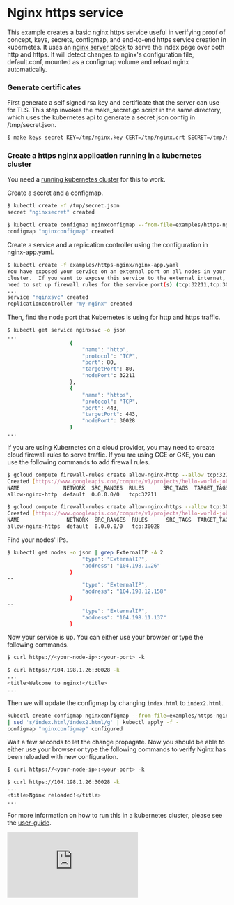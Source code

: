 
# Nginx https service

This example creates a basic nginx https service useful in verifying proof of concept, keys, secrets, configmap, and end-to-end https service creation in kubernetes.
It uses an [nginx server block](http://wiki.nginx.org/ServerBlockExample) to serve the index page over both http and https. It will detect changes to nginx's configuration file, default.conf, mounted as a configmap volume and reload nginx automatically.

### Generate certificates

First generate a self signed rsa key and certificate that the server can use for TLS. This step invokes the make_secret.go script in the same directory, which uses the kubernetes api to generate a secret json config in /tmp/secret.json.

```sh
$ make keys secret KEY=/tmp/nginx.key CERT=/tmp/nginx.crt SECRET=/tmp/secret.json
```

### Create a https nginx application running in a kubernetes cluster

You need a [running kubernetes cluster](https://kubernetes.io/docs/setup/pick-right-solution/) for this to work.

Create a secret and a configmap.

```sh
$ kubectl create -f /tmp/secret.json
secret "nginxsecret" created

$ kubectl create configmap nginxconfigmap --from-file=examples/https-nginx/default.conf
configmap "nginxconfigmap" created
```

Create a service and a replication controller using the configuration in nginx-app.yaml.

```sh
$ kubectl create -f examples/https-nginx/nginx-app.yaml
You have exposed your service on an external port on all nodes in your
cluster.  If you want to expose this service to the external internet, you may
need to set up firewall rules for the service port(s) (tcp:32211,tcp:30028) to serve traffic.
...
service "nginxsvc" created
replicationcontroller "my-nginx" created
```

Then, find the node port that Kubernetes is using for http and https traffic.

```sh
$ kubectl get service nginxsvc -o json
...
                    {
                        "name": "http",
                        "protocol": "TCP",
                        "port": 80,
                        "targetPort": 80,
                        "nodePort": 32211
                    },
                    {
                        "name": "https",
                        "protocol": "TCP",
                        "port": 443,
                        "targetPort": 443,
                        "nodePort": 30028
                    }
...
```

If you are using Kubernetes on a cloud provider, you may need to create cloud firewall rules to serve traffic.
If you are using GCE or GKE, you can use the following commands to add firewall rules.

```sh
$ gcloud compute firewall-rules create allow-nginx-http --allow tcp:32211 --description "Incoming http allowed."
Created [https://www.googleapis.com/compute/v1/projects/hello-world-job/global/firewalls/allow-nginx-http].
NAME              NETWORK  SRC_RANGES  RULES      SRC_TAGS  TARGET_TAGS
allow-nginx-http  default  0.0.0.0/0   tcp:32211

$ gcloud compute firewall-rules create allow-nginx-https --allow tcp:30028 --description "Incoming https allowed."
Created [https://www.googleapis.com/compute/v1/projects/hello-world-job/global/firewalls/allow-nginx-https].
NAME               NETWORK  SRC_RANGES  RULES      SRC_TAGS  TARGET_TAGS
allow-nginx-https  default  0.0.0.0/0   tcp:30028
```

Find your nodes' IPs.

```sh
$ kubectl get nodes -o json | grep ExternalIP -A 2
                        "type": "ExternalIP",
                        "address": "104.198.1.26"
                    }
--
                        "type": "ExternalIP",
                        "address": "104.198.12.158"
                    }
--
                        "type": "ExternalIP",
                        "address": "104.198.11.137"
                    }
```

Now your service is up. You can either use your browser or type the following commands.

```sh
$ curl https://<your-node-ip>:<your-port> -k

$ curl https://104.198.1.26:30028 -k
...
<title>Welcome to nginx!</title>
...
```

Then we will update the configmap by changing `index.html` to `index2.html`.

```sh
kubectl create configmap nginxconfigmap --from-file=examples/https-nginx/default.conf -o yaml --dry-run\
| sed 's/index.html/index2.html/g' | kubectl apply -f -
configmap "nginxconfigmap" configured
```

Wait a few seconds to let the change propagate. Now you should be able to either use your browser or type the following commands to verify Nginx has been reloaded with new configuration.

```sh
$ curl https://<your-node-ip>:<your-port> -k

$ curl https://104.198.1.26:30028 -k
...
<title>Nginx reloaded!</title>
...
```

For more information on how to run this in a kubernetes cluster, please see the [user-guide](https://kubernetes.io/docs/concepts/services-networking/connect-applications-service/).

<!-- BEGIN MUNGE: GENERATED_ANALYTICS -->
[![Analytics](https://kubernetes-site.appspot.com/UA-36037335-10/GitHub/examples/https-nginx/README.md?pixel)]()
<!-- END MUNGE: GENERATED_ANALYTICS -->
